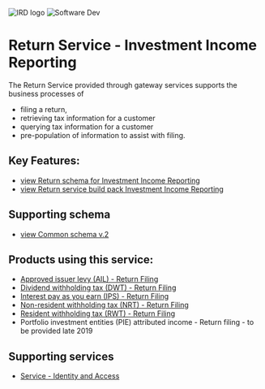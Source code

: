 ![IRD logo](../../../Images/IRlogo.gif)
![Software Dev](../../../Images/SoftwareDev.png)

Return Service - Investment Income Reporting
=======================================

The Return Service provided through gateway services supports the business processes of 
* filing a return, 
* retrieving tax information for a customer
* querying tax information for a customer
* pre-population of information to assist with filing. 

Key Features:
-------------

* [view Return schema for Investment Income Reporting](ReturnCommon.v2.xsd)
* [view Return service build pack Investment Income Reporting](Gateway%20Services%20Build%20Pack%20-%20Return%20Service%20-%20III.pdf)

Supporting schema
-------------
* [view Common schema v.2](../../Schema%20-%20XSD/)

Products using this service:
-------------
* [Approved issuer levy (AIL) - Return Filing](../../Product%20-%20AIL)
* [Dividend withholding tax (DWT) - Return Filing](../../Product%20-%20DWT)
* [Interest pay as you earn (IPS) - Return Filing](../../Product%20-%20IPS)
* [Non-resident withholding tax (NRT) - Return Filing](../../Product%20-%20NRT)
* [Resident withholding tax (RWT) - Return Filing](../../Product%20-%20RWT)
* Portfolio investment entities (PIE) attributed income - Return filing - to be provided late 2019

Supporting services
-------------
* [Service - Identity and Access](../../../Service%20-%20Identity%20and%20Access/Latest/)

